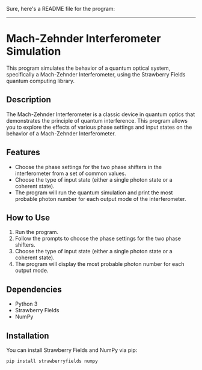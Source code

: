 Sure, here's a README file for the program:

---

# Mach-Zehnder Interferometer Simulation

This program simulates the behavior of a quantum optical system, specifically a Mach-Zehnder Interferometer, using the Strawberry Fields quantum computing library.

## Description

The Mach-Zehnder Interferometer is a classic device in quantum optics that demonstrates the principle of quantum interference. This program allows you to explore the effects of various phase settings and input states on the behavior of a Mach-Zehnder Interferometer.

## Features

* Choose the phase settings for the two phase shifters in the interferometer from a set of common values.
* Choose the type of input state (either a single photon state or a coherent state).
* The program will run the quantum simulation and print the most probable photon number for each output mode of the interferometer.

## How to Use

1. Run the program.
2. Follow the prompts to choose the phase settings for the two phase shifters.
3. Choose the type of input state (either a single photon state or a coherent state).
4. The program will display the most probable photon number for each output mode.

## Dependencies

* Python 3
* Strawberry Fields
* NumPy

## Installation

You can install Strawberry Fields and NumPy via pip:

```
pip install strawberryfields numpy
```
